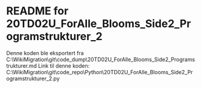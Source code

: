 # README for 20TD02U_ForAlle_Blooms_Side2_Programstrukturer_2
Denne koden ble eksportert fra C:\WikiMigration\git\code_dump\20TD02U_ForAlle_Blooms_Side2_Programstrukturer.md
Link til denne koden: C:\WikiMigration\git\code_repo\Python\20TD02U_ForAlle_Blooms_Side2_Programstrukturer_2.py
